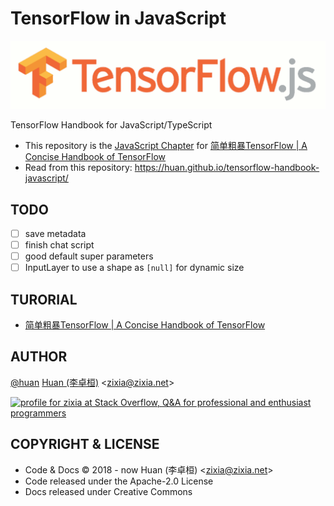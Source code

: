 # TensorFlow in JavaScript

![Javascript for TensorFlow](docs/images/tensorflow-js.gif)

TensorFlow Handbook for JavaScript/TypeScript

* This repository is the [JavaScript Chapter](https://tf.wiki/zh/deployment/javascript.html) for [简单粗暴TensorFlow | A Concise Handbook of TensorFlow](https://tf.wiki)
* Read from this repository: <https://huan.github.io/tensorflow-handbook-javascript/>

## TODO

- [ ] save metadata
- [ ] finish chat script
- [ ] good default super parameters
- [ ] InputLayer to use a shape as `[null]` for dynamic size

## TURORIAL

- [简单粗暴TensorFlow | A Concise Handbook of TensorFlow](https://tf.wiki)

## AUTHOR

[@huan](https://github.com/huan) [Huan (李卓桓)](https://linkedin.com/in/zixia) \<zixia@zixia.net\>

<a href="http://stackoverflow.com/users/1123955/zixia">
  <img src="http://stackoverflow.com/users/flair/1123955.png" width="208" height="58" alt="profile for zixia at Stack Overflow, Q&amp;A for professional and enthusiast programmers" title="profile for zixia at Stack Overflow, Q&amp;A for professional and enthusiast programmers">
</a>

## COPYRIGHT & LICENSE

- Code & Docs © 2018 - now Huan (李卓桓) \<zixia@zixia.net\>
- Code released under the Apache-2.0 License
- Docs released under Creative Commons
